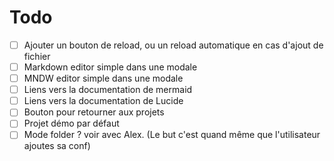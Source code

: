 <!--[MNDW]{"path":"book-text::Minidoc", "title": "list-todo::Todo"}-->

# Todo

 - [ ] Ajouter un bouton de reload, ou un reload automatique en cas d'ajout de fichier
 - [ ] Markdown editor simple dans une modale
 - [ ] MNDW editor simple dans une modale
 - [ ] Liens vers la documentation de mermaid
 - [ ] Liens vers la documentation de Lucide
 - [ ] Bouton pour retourner aux projets
 - [ ] Projet démo par défaut
 - [ ] Mode folder ? voir avec Alex. (Le but c'est quand même que l'utilisateur ajoutes sa conf)